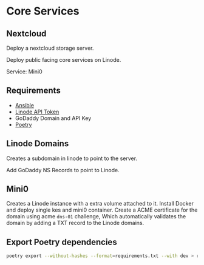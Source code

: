 # Core Services

## Nextcloud

Deploy a nextcloud storage server.

Deploy public facing core services on Linode.

Service: Mini0

## Requirements

- [Ansible](https://www.ansible.com/)
- [Linode API Token](https://www.linode.com/docs/guides/getting-started-with-the-linode-api/)
- GoDaddy Domain and API Key
- [Poetry](https://python-poetry.org/)

## Linode Domains

Creates a subdomain in linode to point to the server.

Add GoDaddy NS Records to point to Linode.

## Mini0

Creates a Linode instance with a extra volume attached to it.
Install Docker and deploy single kes and mini0 container.
Create a ACME certificate for the domain using acme `dns-01` challenge, Which automatically validates the domain by adding a TXT record to the Linode domains.

## Export Poetry dependencies

```bash
poetry export --without-hashes --format=requirements.txt --with dev > requirements-dev.txt
```
